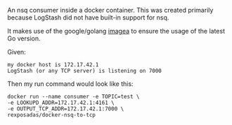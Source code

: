 An nsq consumer inside a docker container.  This was created primarily because 
LogStash did not have built-in support for nsq. 

It makes use of the google/golang [imagea](https://registry.hub.docker.com/u/google/golang/) to ensure the usage of the latest Go version.


Given:

    my docker host is 172.17.42.1
    LogStash (or any TCP server) is listening on 7000

Then my run command would look like this: 

    docker run --name consumer -e TOPIC=test \
    -e LOOKUPD_ADDR=172.17.42.1:4161 \
    -e OUTPUT_TCP_ADDR=172.17.42.1:7000 \
    rexposadas/docker-nsq-to-tcp 

